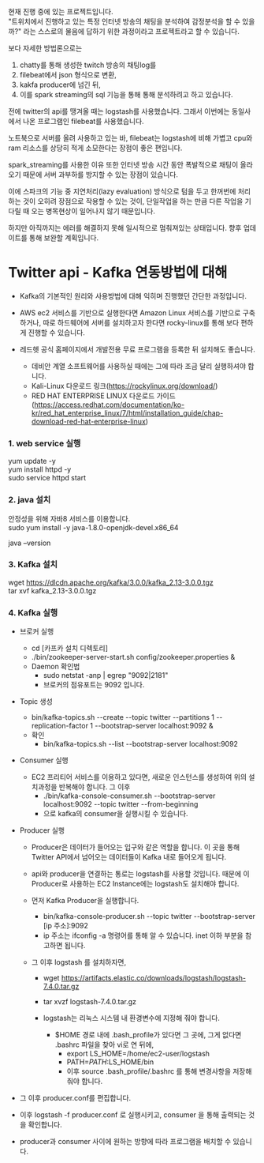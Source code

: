 현재 진행 중에 있는 프로젝트입니다.  
"트위치에서 진행하고 있는 특정 인터넷 방송의 채팅을 분석하여 감정분석을 할 수 있을까?"
라는 스스로의 물음에 답하기 위한 과정이라고 프로젝트라고 할 수 있습니다. 

보다 자세한 방법론으로는 

1. chatty를 통해 생성한 twitch 방송의 채팅log를 
2. filebeat에서 json 형식으로 변환, 
3. kakfa producer에 넘긴 뒤, 
4. 이를 spark streaming의 sql 기능을 통해 통해 분석하려고 하고 있습니다.

전에 twitter의 api를 땡겨올 때는 logstash를 사용했습니다. 그래서 이번에는 동일사에서 나온 프로그램인 filebeat를 사용했습니다.   

노트북으로 서버를 올려 사용하고 있는 바, filebeat는 logstash에 비해 가볍고 cpu와 ram 리소스를 상당히 적게 소모한다는 장점이 좋은 편입니다.   

spark_streaming를 사용한 이유 또한  인터넷 방송 시간 동안 폭발적으로 채팅이 올라오기 때문에 서버 과부하를 방지할 수 있는 장점이 있습니다.

이에 스파크의 기능 중 지연처리(lazy evaluation) 방식으로 텀을 두고 한꺼번에 처리하는 것이 오히려 장점으로 작용할 수 있는 것이, 단일작업을 하는 만큼 다른 작업을 기다릴 때 오는 병목현상이 일어나지 않기 때문입니다.

하지만 아직까지는 에러를 해결하지 못해 일시적으로 멈춰져있는 상태입니다. 향후 업데이트를 통해 보완할 계획입니다.


# Twitter api - Kafka 연동방법에 대해
- Kafka의 기본적인 원리와 사용방법에 대해 익히며 진행했던 간단한 과정입니다. 

- AWS ec2 서비스를 기반으로 실행한다면 Amazon Linux 서비스를 기반으로 구축하거나, 따로 하드웨어에 서버를 설치하고자 한다면 rocky-linux를 통해 보다 편하게 진행할 수 있습니다.
- 레드헷 공식 홈페이지에서 개발전용 무료 프로그램을 등록한 뒤 설치해도 좋습니다. 
  - 데비안 계열 소프트웨어를 사용하실 때에는 그에 따라 조금 달리 실행하셔야 합니다.
  - Kali-Linux 다운로드 링크(https://rockylinux.org/download/)
  - RED HAT ENTERPRISE LINUX 다운로드 가이드(https://access.redhat.com/documentation/ko-kr/red_hat_enterprise_linux/7/html/installation_guide/chap-download-red-hat-enterprise-linux)
  
### 1. web service 실행
yum update -y   
yum install httpd -y   
sudo service httpd start  

### 2. java 설치  
안정성을 위해 자바8 서비스를 이용합니다.  
sudo yum install -y java-1.8.0-openjdk-devel.x86_64  

java –version  

### 3. Kafka 설치
wget https://dlcdn.apache.org/kafka/3.0.0/kafka_2.13-3.0.0.tgz  
tar xvf kafka_2.13-3.0.0.tgz   

### 4. Kafka 실행

- 브로커 실행
  - cd [카프카 설치 디렉토리]   
  - ./bin/zookeeper-server-start.sh config/zookeeper.properties & 
  - Daemon 확인법
    - sudo netstat -anp | egrep "9092|2181"
    - 브로커의 점유포트는 9092 입니다.

- Topic 생성
  - bin/kafka-topics.sh --create --topic twitter --partitions 1 --replication-factor 1 --bootstrap-server localhost:9092  &
  - 확인
    - bin/kafka-topics.sh --list --bootstrap-server localhost:9092

- Consumer 실행
  - EC2 프리티어 서비스를 이용하고 있다면, 새로운 인스턴스를 생성하여 위의 설치과정을 반복해야 합니다. 그 이후
    - ./bin/kafka-console-consumer.sh --bootstrap-server localhost:9092 --topic twitter --from-beginning 
    - 으로 kafka의 consumer을 실행시킬 수 있습니다. 

- Producer 실행
  - Producer은 데이터가 들어오는 입구와 같은 역할을 합니다. 이 곳을 통해 Twitter API에서 넘어오는 데이터들이 Kafka 내로 들어오게 됩니다.
  - api와 producer을 연결하는 통로는 logstash를 사용할 것입니다. 때문에 이 Producer로 사용하는 EC2 Instance에는 logstash도 설치해야 합니다.
  
  - 먼저 Kafka Producer을 실행합니다.
    - bin/kafka-console-producer.sh --topic twitter --bootstrap-server [ip 주소]:9092
    -  ip 주소는 ifconfig -a 명령어를 통해 알 수 있습니다. inet 이하 부분을 참고하면 됩니다. 
  
  - 그 이후 logstash 를 설치하자면,
    - wget https://artifacts.elastic.co/downloads/logstash/logstash-7.4.0.tar.gz
    - tar xvzf logstash-7.4.0.tar.gz
    
    - logstash는 리눅스 시스템 내 환경변수에 지정해 줘야 합니다.
      - $HOME 경로 내에 .bash_profile가 있다면 그 곳에, 그게 없다면 .bashrc 파일을 찾아 vi로 연 뒤에,
        - export LS_HOME=/home/ec2-user/logstash
        - PATH=$PATH:$LS_HOME/bin 
        - 이후 source .bash_profile/.bashrc 를 통해 변경사항을 저장해줘야 합니다. 

- 그 이후 producer.conf를 편집합니다. 

- 이후 logstash -f producer.conf 로 실행시키고, consumer 을 통해 출력되는 것을 확인합니다.

- producer과 consumer 사이에 원하는 방향에 따라 프로그램을 배치할 수 있습니다. 



